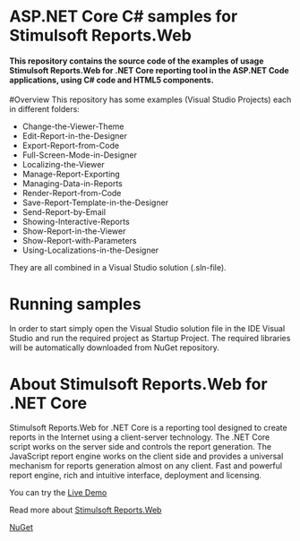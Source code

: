 # ASP.NET Core C# samples for Stimulsoft Reports.Web

#### This repository contains the source code of the examples of usage Stimulsoft Reports.Web for .NET Core reporting tool in the ASP.NET Code applications, using C# code and HTML5 components.

#Overview
This repository has some examples (Visual Studio Projects) each in different folders:
* Change-the-Viewer-Theme
* Edit-Report-in-the-Designer
* Export-Report-from-Code
* Full-Screen-Mode-in-Designer
* Localizing-the-Viewer
* Manage-Report-Exporting
* Managing-Data-in-Reports
* Render-Report-from-Code
* Save-Report-Template-in-the-Designer
* Send-Report-by-Email
* Showing-Interactive-Reports
* Show-Report-in-the-Viewer
* Show-Report-with-Parameters
* Using-Localizations-in-the-Designer

They are all combined in a Visual Studio solution (.sln-file).

# Running samples
In order to start simply open the Visual Studio solution file in the IDE Visual Studio and run the required project as Startup Project. The required libraries will be automatically downloaded from NuGet repository.

# About Stimulsoft Reports.Web for .NET Core
Stimulsoft Reports.Web for .NET Core is a reporting tool designed to create reports in the Internet using a client-server technology. The .NET Core script works on the server side and controls the report generation. The JavaScript report engine works on the client side and provides a universal mechanism for reports generation almost on any client. Fast and powerful report engine, rich and intuitive interface, deployment and licensing.

You can try the [Live Demo](http://demo.stimulsoft.com)

Read more about [Stimulsoft Reports.Web](https://www.stimulsoft.com/en/products/reports-web)

[NuGet](https://www.nuget.org/packages/Stimulsoft.Reports.NetCore)
